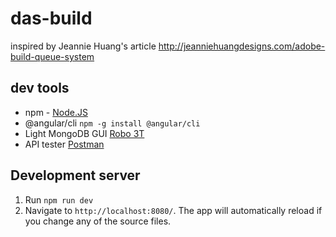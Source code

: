 # das-build
inspired by Jeannie Huang's article http://jeanniehuangdesigns.com/adobe-build-queue-system

## dev tools
- npm - [Node.JS](https://nodejs.org/en/)
- @angular/cli ```npm -g install @angular/cli```
- Light MongoDB GUI [Robo 3T](https://robomongo.org/download)
- API tester [Postman](https://www.getpostman.com/)

## Development server
1. Run `npm run dev`
2. Navigate to `http://localhost:8080/`. The app will automatically reload if you change any of the source files.
